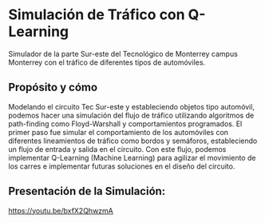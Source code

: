 # Simulación de Tráfico con Q-Learning
Simulador de la parte Sur-este del Tecnológico de Monterrey campus Monterrey con el tráfico de diferentes tipos de automóviles. 

## Propósito y cómo
Modelando el circuito Tec Sur-este y estableciendo objetos tipo automóvil, podemos hacer una simulación del flujo de tráfico utilizando algoritmos de path-finding como Floyd-Warshall y comportamientos programados. El primer paso fue simular el comportamiento de los automóviles con diferentes lineamientos de tráfico como bordos y semáforos, estableciendo un flujo de entrada y salida en el circuito. Con este flujo, podemos implementar Q-Learning (Machine Learning) para agilizar el movimiento de los carres e implementar futuras soluciones en el diseño del circuito.

## Presentación de la Simulación:
https://youtu.be/bxfX2QhwzmA
